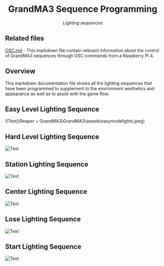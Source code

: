 <h1 align="center">
GrandMA3 Sequence Programming
</h1>

<p align="center">
<i align="center">Lighting sequences</i>
</p>

## Related files

[OSC.md](https://github.com/uselesskcid/EGL314-Project-S.O.N.I.C-Team-C-POC/blob/main/Reaper%20%2B%20GrandMA3/OSC/OSC.md) - This markdown file contain relevant information about the control of GrandMA3 sequences through OSC commands from a Raspberry Pi 4.

## Overview

This markdown documentation file shows all the lighting sequences that have been programmed to supplement to the environment aesthetics and appearance as well as to assist with the game flow.

## Easy Level Lighting Sequence

![Text](Reaper + GrandMA3\GrandMA3\assets\easymodelights.jpeg)

## Hard Level Lighting Sequence

![Text](GrandMA3/assets/hardmodelights.jpeg)

## Station Lighting Sequence

![Text](GrandMA3/assets/presentationseq.gif)

## Center Lighting Sequence

![Text](GrandMA3/assets/gameseq.gif)

## Lose Lighting Sequence

![Text](GrandMA3/assets/smokefanmachine.gif)

## Start Lighting Sequence

![Text](GrandMA3/assets/suspenseseq.jpeg)
